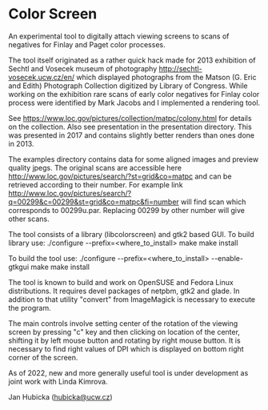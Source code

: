 # Color Screen
An experimental tool to digitally attach viewing screens to scans of negatives
for Finlay and Paget color processes.

The tool itself originated as a rather quick hack made for 2013 exhibition of
Sechtl and Vosecek museum of photography
  http://sechtl-vosecek.ucw.cz/en/
which displayed photographs from the Matson (G. Eric and Edith) Photograph
Collection digitized by Library of Congress.  While working on the exhibition
rare scans of early color negatives for Finlay color process were identified by
Mark Jacobs and I implemented a rendering tool.

See https://www.loc.gov/pictures/collection/matpc/colony.html for details on
the collection.  Also see presentation in the presentation directory. This was
presented in 2017 and contains slightly better renders than ones done in 2013.

The examples directory contains data for some aligned images and preview
quality jpegs.  The original scans are accessible here
http://www.loc.gov/pictures/search/?st=grid&co=matpc and can be retrieved
according to their number.  For example link
 http://www.loc.gov/pictures/search/?q=00299&c=00299&st=grid&co=matpc&fi=number
will find scan which corresponds to 00299u.par. Replacing 00299 by other number
will give other scans.

The tool consists of a library (libcolorscreen) and gtk2 based GUI. To build
library use:
 ./configure --prefix=<where_to_install>
 make
 make install

To build the tool use:
 ./configure --prefix=<where_to_install> --enable-gtkgui
 make
 make install

The tool is known to build and work on OpenSUSE and Fedora Linux distributions.
It requires devel packages of netpbm, gtk2 and glade.  In addition to that utility
"convert" from ImageMagick is necessary to execute the program. 

The main controls involve setting center of the rotation of the viewing screen
by pressing "c" key and then clicking on location of the center, shifting it by
left mouse button and rotating by right mouse button.  It is necessary to find
right values of DPI which is displayed on bottom right corner of the screen.

As of 2022, new and more generally useful tool is under development as joint
work with Linda Kimrova.

Jan Hubicka (hubicka@ucw.cz)
